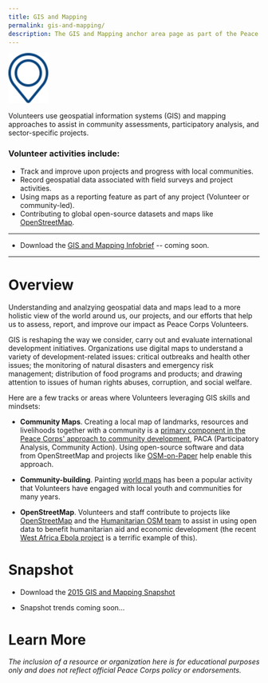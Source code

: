 ```yaml
---
title: GIS and Mapping
permalink: gis-and-mapping/
description: The GIS and Mapping anchor area page as part of the Peace Corps ICT4D Playbook.
---
```


<div class="image"><img src="/img/gis-icon.svg" style="height:100px;"><!-- </div> -->

<p class="lead">Volunteers use geospatial information systems (GIS) and mapping approaches to assist in community assessments, participatory analysis, and sector-specific projects.</p>

### Volunteer activities include:

- Track and improve upon projects and progress with local communities.
- Record geospatial data associated with field surveys and project activities.
- Using maps as a reporting feature as part of any project (Volunteer or community-led).
- Contributing to global open-source datasets and maps like [OpenStreetMap](https://www.openstreetmap.org/#map=5/51.500/-0.100).



___

- Download the [GIS and Mapping Infobrief](#) -- coming soon.

___



# Overview

Understanding and analzying geospatial data and maps lead to a more holistic view of the world around us, our projects, and our efforts that help us to assess, report, and improve our impact as Peace Corps Volunteers.

GIS is reshaping the way we consider, carry out and evaluate international development initiatives. Organizations use digital maps to understand a variety of development-related issues: critical outbreaks and health other issues; the monitoring of natural disasters and emergency risk management; distribution of food programs and products; and drawing attention to issues of human rights abuses, corruption, and social welfare.

Here are a few tracks or areas where Volunteers leveraging GIS skills and mindsets:

- **Community Maps**. Creating a local map of landmarks, resources and livelihoods together with a community is a [primary component in the Peace Corps' approach to community development](http://files.peacecorps.gov/multimedia/pdf/library/GED5_pacatools.pdf), PACA (Participatory Analysis, Community Action). Using open-source software and data from OpenStreetMap and projects like [OSM-on-Paper](http://wiki.openstreetmap.org/wiki/OSM_on_Paper) help enable this approach.

- **Community-building**. Painting [world maps](http://www.peacecorps.gov/media/forpress/news/1536/) has been a popular activity that Volunteers have engaged with local youth and communities for many years.

- **OpenStreetMap**. Volunteers and staff contribute to projects like [OpenStreetMap](http://www.openstreetmap.org/) and the [Humanitarian OSM team](http://wiki.openstreetmap.org/wiki/Humanitarian_OSM_Team) to assist in using open data to benefit humanitarian aid and economic development (the recent [West Africa Ebola project](http://wiki.openstreetmap.org/wiki/2014_West_Africa_Ebola_Response) is a terrific example of this).


# Snapshot

- Download the [2015 GIS and Mapping Snapshot]()

- Snapshot trends coming soon...

# Learn More

*The inclusion of a resource or organization here is for educational purposes only and does not reflect official Peace Corps policy or endorsements.*